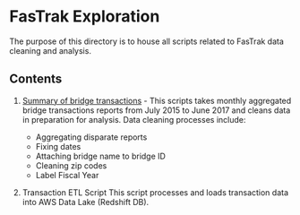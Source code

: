 # FasTrak Exploration

The purpose of this directory is to house all scripts related to FasTrak data cleaning and analysis.

## Contents 

1. [Summary of bridge transactions](https://github.com/BayAreaMetro/usf-practicum/blob/master/fastrak-exploration/README.md) - This scripts takes monthly aggregated bridge transactions reports from July 2015 to June 2017 and cleans data in preparation for analysis. Data cleaning processes include:
	* Aggregating disparate reports
	* Fixing dates
	* Attaching bridge name to bridge ID
	* Cleaning zip codes
	* Label Fiscal Year
	
2. Transaction ETL Script
This script processes and loads transaction data into AWS Data Lake (Redshift DB).
